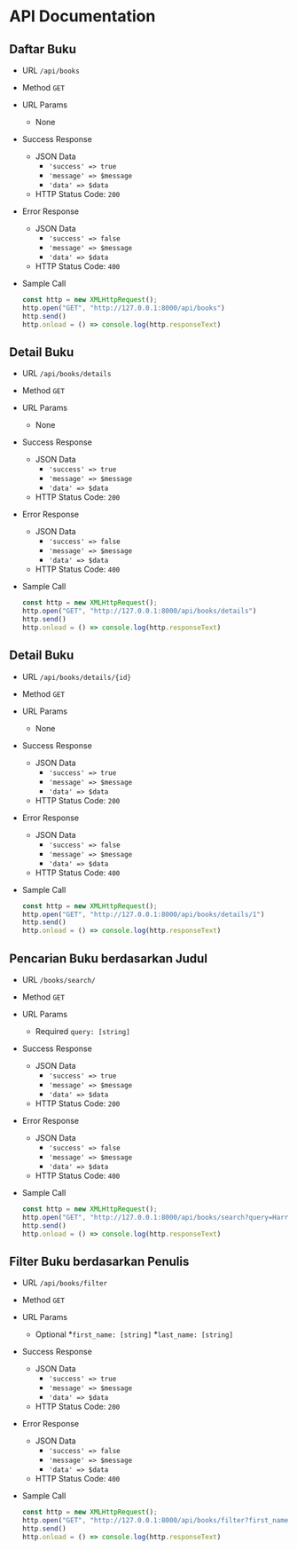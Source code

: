 # API Documentation

## Daftar Buku

* URL
`/api/books`

* Method
`GET`

* URL Params
    * None

* Success Response
    * JSON Data
        *  `'success' => true`
        *  `'message' => $message`
        *  `'data' => $data`
    * HTTP Status Code: `200`

* Error Response
    * JSON Data
        *  `'success' => false`
        *  `'message' => $message`
        *  `'data' => $data`
    * HTTP Status Code: `400`

* Sample Call
    ```javascript
    const http = new XMLHttpRequest();
    http.open("GET", "http://127.0.0.1:8000/api/books")
    http.send()
    http.onload = () => console.log(http.responseText)
    ```

## Detail Buku

* URL
`/api/books/details`

* Method
`GET`

* URL Params
    * None

* Success Response
    * JSON Data
        *  `'success' => true`
        *  `'message' => $message`
        *  `'data' => $data`
    * HTTP Status Code: `200`

* Error Response
    * JSON Data
        *  `'success' => false`
        *  `'message' => $message`
        *  `'data' => $data`
    * HTTP Status Code: `400`

* Sample Call
    ```javascript
    const http = new XMLHttpRequest();
    http.open("GET", "http://127.0.0.1:8000/api/books/details")
    http.send()
    http.onload = () => console.log(http.responseText)
    ```

## Detail Buku

* URL
`/api/books/details/{id}`

* Method
`GET`

* URL Params
    * None

* Success Response
    * JSON Data
        *  `'success' => true`
        *  `'message' => $message`
        *  `'data' => $data`
    * HTTP Status Code: `200`

* Error Response
    * JSON Data
        *  `'success' => false`
        *  `'message' => $message`
        *  `'data' => $data`
    * HTTP Status Code: `400`  

* Sample Call
    ```javascript
    const http = new XMLHttpRequest();
    http.open("GET", "http://127.0.0.1:8000/api/books/details/1")
    http.send()
    http.onload = () => console.log(http.responseText)
    ```


## Pencarian Buku berdasarkan Judul
* URL
`/books/search/`

* Method
`GET`

* URL Params
    * Required
    `query: [string]`

* Success Response
    * JSON Data
        *  `'success' => true`
        *  `'message' => $message`
        *  `'data' => $data`
    * HTTP Status Code: `200`

* Error Response
    * JSON Data
        *  `'success' => false`
        *  `'message' => $message`
        *  `'data' => $data`
    * HTTP Status Code: `400`

* Sample Call
    ```javascript
    const http = new XMLHttpRequest();
    http.open("GET", "http://127.0.0.1:8000/api/books/search?query=Harr")
    http.send()
    http.onload = () => console.log(http.responseText)
    ```

## Filter Buku berdasarkan Penulis

* URL
    `/api/books/filter`

* Method
    `GET`

* URL Params
    * Optional
        *`first_name: [string]`
        *`last_name: [string]`

* Success Response
    * JSON Data
        *  `'success' => true`
        *  `'message' => $message`
        *  `'data' => $data`
    * HTTP Status Code: `200`

* Error Response
    * JSON Data
        *  `'success' => false`
        *  `'message' => $message`
        *  `'data' => $data`
    * HTTP Status Code: `400`

* Sample Call
    ```javascript
    const http = new XMLHttpRequest();
    http.open("GET", "http://127.0.0.1:8000/api/books/filter?first_name=Dan&last_name=Brown")
    http.send()
    http.onload = () => console.log(http.responseText)
    ```